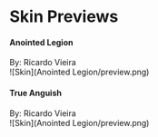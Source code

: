 # Skin Previews

#### Anointed Legion <br>
By: Ricardo Vieira <br>
![Skin](Anointed Legion/preview.png)

#### True Anguish <br>
By: Ricardo Vieira <br>
![Skin](Anointed Legion/preview.png)
